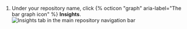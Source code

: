 1. Under your repository name, click {% octicon "graph" aria-label="The bar graph icon" %} **Insights**.
   ![Insights tab in the main repository navigation bar](/assets/images/help/repository/repo-nav-insights-tab.png)
